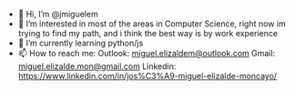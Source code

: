 - 👋 Hi, I’m @jmiguelem
- 👀 I’m interested in most of the areas in Computer Science, right now im trying to find my path, and i think the best way is by work experience
- 🌱 I’m currently learning python/js
- 📫 How to reach me: 
  Outlook: miguel.elizaldem@outlook.com 
  Gmail: miguel.elizalde.mon@gmail.com
  Linkedin: https://www.linkedin.com/in/jos%C3%A9-miguel-elizalde-moncayo/
<!---
jmiguelem/jmiguelem is a ✨ special ✨ repository because its `README.md` (this file) appears on your GitHub profile.
You can click the Preview link to take a look at your changes.
--->
